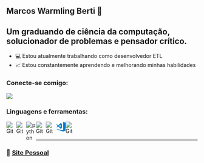 ## Marcos Warmling Berti 👋

## Um graduando de ciência da computação, solucionador de problemas e pensador crítico.

- 💻 Estou atualmente trabalhando como desenvolvedor ETL
- 📈 Estou constantemente aprendendo e melhorando minhas habilidades

### Conecte-se comigo:

[<img align="left"  width="24px" src="https://i.ibb.co/VTyBdCK/social-linkedin-box-white-256-30640.png" />](https://www.linkedin.com/in/marcos-warmling/)

<br />

### Linguagens e ferramentas:

<img align="left" alt="Git" width="26px" src="https://i.ibb.co/PNYkRK1/java.png" />

<img align="left" alt="Git" width="26px" src="https://i.ibb.co/q9wtP6J/javascript.png" />

<img align="left" alt="python" width="26px" src="https://cdn3.iconfinder.com/data/icons/logos-and-brands-adobe/512/267_Python-512.png" />

<img align="left" alt="Git" width="26px" src="https://i.ibb.co/4VnZHHh/file-type-git-icon-130581.png" />

<img align="left" alt="Git" width="26px" src="https://i.ibb.co/Wpgf072/react.png" />

<img align="left" alt="visual studio code" width="26px" src="https://raw.githubusercontent.com/github/explore/80688e429a7d4ef2fca1e82350fe8e3517d3494d/topics/visual-studio-code/visual-studio-code.png" />

<img align="left" alt="Git" width="26px" src="https://i.ibb.co/QbHb4Jw/SQL.png" />


<br />
<br />


---

### 📕 [Site Pessoal](https://marcoswarmling.net.br/)
